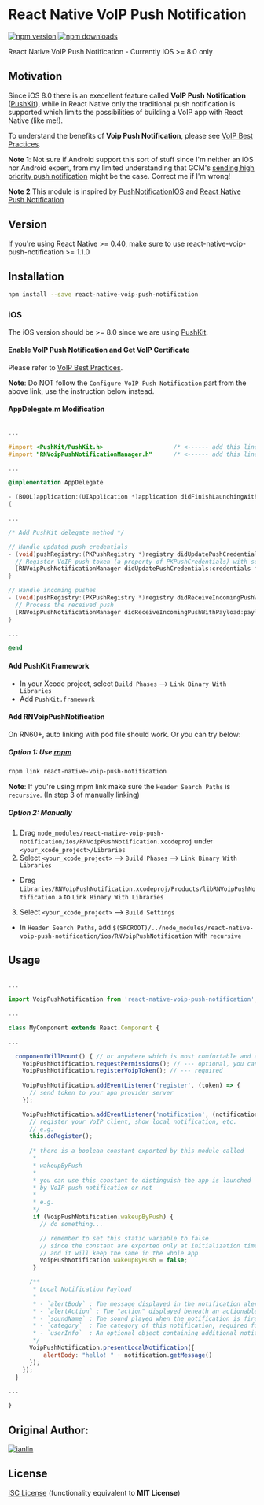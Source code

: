 # React Native VoIP Push Notification

[![npm version](https://badge.fury.io/js/react-native-voip-push-notification.svg)](https://badge.fury.io/js/react-native-voip-push-notification)
[![npm downloads](https://img.shields.io/npm/dm/react-native-voip-push-notification.svg?maxAge=2592000)](https://img.shields.io/npm/dm/react-native-voip-push-notification.svg?maxAge=2592000)

React Native VoIP Push Notification - Currently iOS >= 8.0 only

## Motivation

Since iOS 8.0 there is an execellent feature called **VoIP Push Notification** ([PushKit][1]), while in React Native only the traditional push notification is supported which limits the possibilities of building a VoIP app with React Native (like me!).

To understand the benefits of **Voip Push Notification**, please see [VoIP Best Practices][2].

**Note 1**: Not sure if Android support this sort of stuff since I'm neither an iOS nor Android expert, from my limited understanding that GCM's [sending high priority push notification][5] might be the case. Correct me if I'm wrong!

**Note 2** This module is inspired by [PushNotificationIOS][6] and [React Native Push Notification][7]

## Version

If you're using React Native >= 0.40, make sure to use react-native-voip-push-notification >= 1.1.0

## Installation

```bash
npm install --save react-native-voip-push-notification
```

### iOS

The iOS version should be >= 8.0 since we are using [PushKit][1].

#### Enable VoIP Push Notification and Get VoIP Certificate

Please refer to [VoIP Best Practices][2].

**Note**: Do NOT follow the `Configure VoIP Push Notification` part from the above link, use the instruction below instead.

#### AppDelegate.m Modification

```objective-c

...

#import <PushKit/PushKit.h>                    /* <------ add this line */
#import "RNVoipPushNotificationManager.h"      /* <------ add this line */

...

@implementation AppDelegate

- (BOOL)application:(UIApplication *)application didFinishLaunchingWithOptions:(NSDictionary *)launchOptions
{

...

/* Add PushKit delegate method */

// Handle updated push credentials
- (void)pushRegistry:(PKPushRegistry *)registry didUpdatePushCredentials:(PKPushCredentials *)credentials forType:(NSString *)type {
  // Register VoIP push token (a property of PKPushCredentials) with server
  [RNVoipPushNotificationManager didUpdatePushCredentials:credentials forType:(NSString *)type];
}

// Handle incoming pushes
- (void)pushRegistry:(PKPushRegistry *)registry didReceiveIncomingPushWithPayload:(PKPushPayload *)payload forType:(NSString *)type {
  // Process the received push
  [RNVoipPushNotificationManager didReceiveIncomingPushWithPayload:payload forType:(NSString *)type];
}

...

@end

```

#### Add PushKit Framework

- In your Xcode project, select `Build Phases` --> `Link Binary With Libraries`
- Add `PushKit.framework`

#### Add RNVoipPushNotification

On RN60+, auto linking with pod file should work. Or you can try below:


##### Option 1: Use [rnpm][3]

```bash
rnpm link react-native-voip-push-notification
```

**Note**: If you're using rnpm link make sure the `Header Search Paths` is `recursive`. (In step 3 of manually linking)

##### Option 2: Manually

1. Drag `node_modules/react-native-voip-push-notification/ios/RNVoipPushNotification.xcodeproj` under `<your_xcode_project>/Libraries`
2. Select `<your_xcode_project>` --> `Build Phases` --> `Link Binary With Libraries`
  - Drag `Libraries/RNVoipPushNotification.xcodeproj/Products/libRNVoipPushNotification.a` to `Link Binary With Libraries`
3. Select `<your_xcode_project>` --> `Build Settings`
  - In `Header Search Paths`, add `$(SRCROOT)/../node_modules/react-native-voip-push-notification/ios/RNVoipPushNotification` with `recursive`

## Usage

```javascript

...

import VoipPushNotification from 'react-native-voip-push-notification';

...

class MyComponent extends React.Component {

...

  componentWillMount() { // or anywhere which is most comfortable and appropriate for you
    VoipPushNotification.requestPermissions(); // --- optional, you can use another library to request permissions
    VoipPushNotification.registerVoipToken(); // --- required
  
    VoipPushNotification.addEventListener('register', (token) => {
      // send token to your apn provider server
    });

    VoipPushNotification.addEventListener('notification', (notification) => {
      // register your VoIP client, show local notification, etc.
      // e.g.
      this.doRegister();
      
      /* there is a boolean constant exported by this module called
       * 
       * wakeupByPush
       * 
       * you can use this constant to distinguish the app is launched
       * by VoIP push notification or not
       *
       * e.g.
       */
       if (VoipPushNotification.wakeupByPush) {
         // do something...

         // remember to set this static variable to false
         // since the constant are exported only at initialization time
         // and it will keep the same in the whole app
         VoipPushNotification.wakeupByPush = false;
       }

      /**
       * Local Notification Payload
       *
       * - `alertBody` : The message displayed in the notification alert.
       * - `alertAction` : The "action" displayed beneath an actionable notification. Defaults to "view";
       * - `soundName` : The sound played when the notification is fired (optional).
       * - `category`  : The category of this notification, required for actionable notifications (optional).
       * - `userInfo`  : An optional object containing additional notification data.
       */
      VoipPushNotification.presentLocalNotification({
          alertBody: "hello! " + notification.getMessage()
      });
    });
  }

...

}

```

## Original Author:

[![ianlin](https://avatars1.githubusercontent.com/u/914406?s=48)](https://github.com/ianlin)

## License

[ISC License][4] (functionality equivalent to **MIT License**)

[1]: https://developer.apple.com/library/ios/documentation/NetworkingInternet/Reference/PushKit_Framework/index.html
[2]: https://developer.apple.com/library/ios/documentation/Performance/Conceptual/EnergyGuide-iOS/OptimizeVoIP.html
[3]: https://github.com/rnpm/rnpm
[4]: https://opensource.org/licenses/ISC
[5]: https://developers.google.com/cloud-messaging/concept-options#setting-the-priority-of-a-message
[6]: https://facebook.github.io/react-native/docs/pushnotificationios.html
[7]: https://github.com/zo0r/react-native-push-notification
